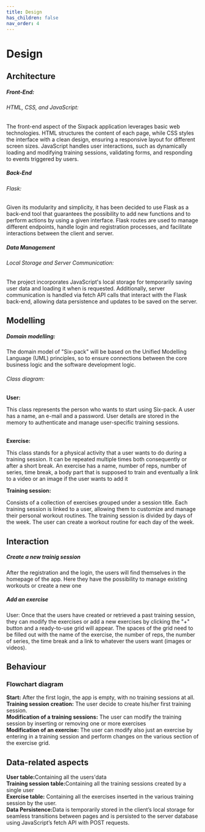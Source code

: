 ```yaml
---
title: Design
has_children: false
nav_order: 4
---
```


<h1> Design </h1>

## Architecture 
<h5>Front-End:</h5>
<h6>HTML, CSS, and JavaScript:</h6>
<p> The front-end aspect of the Sixpack application leverages basic web technologies. HTML structures the content of each page, while CSS styles the interface with a clean design, ensuring a responsive layout for different screen sizes. JavaScript handles user interactions, such as dynamically loading and modifying training sessions, validating forms, and responding to events triggered by users.</p>

<h5>Back-End</h5>
<h6> Flask:</h6>
<p>Given its modularity and simplicity, it has been decided to use Flask as a back-end tool that guarantees the possibility to add new  functions and to perform actions by using a given interface. Flask routes are used to manage different endpoints, handle login and registration processes, and facilitate interactions between the client and server.</p>

<h5>Data Management</h5>
<h6>Local Storage and Server Communication:</h6>
<p>The project incorporates JavaScript's local storage for temporarily saving user data and loading it when is requested. Additionally, server communication is handled via fetch API calls that interact with the Flask back-end, allowing data persistence and updates to be saved on the server.</p>


## Modelling
<h5>Domain modelling:</h5>
<p>The domain model of "Six-pack" will be based on the Unified Modelling Language (UML) principles, so to ensure connections between the core business logic and the software development logic.
<h6>Class diagram:</h6>
<b>User:</b> <p> This class represents the person who wants to start using Six-pack. A user has a name, an e-mail and a password. User details are stored in the memory to authenticate and manage user-specific training sessions.
</p>
<br>
<b>Exercise:</b> <p> This class stands for a physical activity that a user wants to do during a training session. It can be repeated multiple times both consequently or after a short break.
An exercise has a name, number of reps, number of series, time break, a body part that is supposed to train and eventually a link to a video or an image if the user wants to add it
</p>
<b>Training session:</b> <p> Consists of a collection of exercises grouped under a session title. Each training session is linked to a user, allowing them to customize and manage their personal workout routines. The training session is divided by days of the week. The user can create a workout routine for each day of the week.
</p>



## Interaction
<h5>Create a new trainig session</h5>
After the registration and the login, the users will find themselves in the homepage of the app.
Here they have the possibility to manage existing workouts or create a new one
<h5>Add an exercise</h5>
<p>User: Once that the users have created or retrieved a past training session, they can modify the exercises or add a new exercises by clicking the "+" button and a ready-to-use grid will appear.
The spaces of the grid need to be filled out with the name of the exercise, the number of reps, the number of series, the time break and a link to whatever the users want (images or videos).
</p>

## Behaviour
<h3>Flowchart diagram</h3>
<b>Start:</b> After the first login, the app is empty, with no training sessions at all.<br>
<b>Training session creation:</b> The user decide to create his/her first training session.<br>
<b>Modification of a training sessions:</b> The user can modify the training session by inserting or removing one or more exercises <br>
<b>Modification of an exercise:</b> The user can modify also just an exercise by entering in a training session and perform changes on the various section of the exercise grid. <br>

## Data-related aspects

<b>User table:</b>Containing all the users'data <br>
<b>Training session table:</b>Containing all the training sessions created by a single user<br>
<b>Exercise table:</b> Containing all the exercises inserted in the various training session by the user.<br>
<b>Data Persistence:</b>Data is temporarily stored in the client’s local storage for seamless transitions between pages and is persisted to the server database using JavaScript’s fetch API with POST requests.<br>

